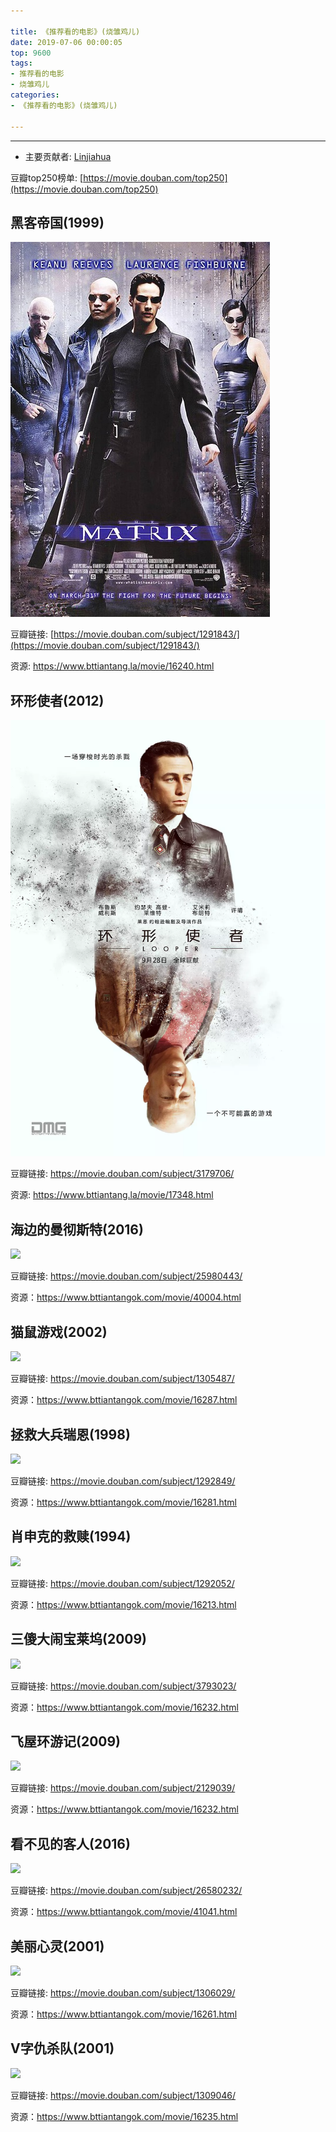 ```yaml
---

title: 《推荐看的电影》(烧雏鸡儿)
date: 2019-07-06 00:00:05
top: 9600
tags: 
- 推荐看的电影
- 烧雏鸡儿
categories:
- 《推荐看的电影》(烧雏鸡儿)

---
```


------

<!-- more -->

- 主要贡献者: [Linjiahua](https://github.com/Linjiahua)

豆瓣top250榜单: [https://movie.douban.com/top250](https://movie.douban.com/top250)


## 黑客帝国(1999)

![](https://raw.githubusercontent.com/zhaoolee/GraphBed/master/zhaoolee_images000002/56cae86a632ad275e693d36f6442e4ad.png)



豆瓣链接: [https://movie.douban.com/subject/1291843/](https://movie.douban.com/subject/1291843/)

资源: <https://www.bttiantang.la/movie/16240.html>





## 环形使者(2012)



![](https://raw.githubusercontent.com/zhaoolee/GraphBed/master/zhaoolee_images000002/7bd9936e258e39eb5312fe74e271caa2.png)



豆瓣链接: https://movie.douban.com/subject/3179706/

资源: <https://www.bttiantang.la/movie/17348.html>





## 海边的曼彻斯特(2016)


![](https://github.com/Linjiahua/my_images/blob/master/images/p2496940327.jpg?raw=true)



豆瓣链接: https://movie.douban.com/subject/25980443/


资源：<https://www.bttiantangok.com/movie/40004.html>





## 猫鼠游戏(2002)


![](https://github.com/Linjiahua/my_images/blob/master/images/p453924541.jpg?raw=true)



豆瓣链接: https://movie.douban.com/subject/1305487/


资源：<https://www.bttiantangok.com/movie/16287.html>





## 拯救大兵瑞恩(1998)

![](https://github.com/Linjiahua/my_images/blob/master/images/p1014542496.jpg?raw=true)



豆瓣链接: https://movie.douban.com/subject/1292849/


资源：<https://www.bttiantangok.com/movie/16281.html>





## 肖申克的救赎(1994)


![](https://github.com/Linjiahua/my_images/blob/master/images/p480747492.jpg?raw=true)



豆瓣链接: https://movie.douban.com/subject/1292052/


资源：<https://www.bttiantangok.com/movie/16213.html>





## 三傻大闹宝莱坞(2009)


![](https://github.com/Linjiahua/my_images/blob/master/images/p579729551.jpg?raw=true)



豆瓣链接: https://movie.douban.com/subject/3793023/


资源：<https://www.bttiantangok.com/movie/16232.html>





## 飞屋环游记(2009)


![](https://github.com/Linjiahua/my_images/blob/master/images/p2553594918.jpg?raw=true)



豆瓣链接: https://movie.douban.com/subject/2129039/


资源：<https://www.bttiantangok.com/movie/16232.html>





## 看不见的客人(2016)


![](https://github.com/Linjiahua/my_images/blob/master/images/p2449229311.jpg?raw=true)



豆瓣链接: https://movie.douban.com/subject/26580232/


资源：<https://www.bttiantangok.com/movie/41041.html>





## 美丽心灵(2001)


![](https://github.com/Linjiahua/my_images/blob/master/images/p1665997400.jpg?raw=true)



豆瓣链接: https://movie.douban.com/subject/1306029/


资源：<https://www.bttiantangok.com/movie/16261.html>





## V字仇杀队(2001)


![](https://github.com/Linjiahua/my_images/blob/master/images/p1465235231.jpg?raw=true)



豆瓣链接: https://movie.douban.com/subject/1309046/


资源：<https://www.bttiantangok.com/movie/16235.html>
